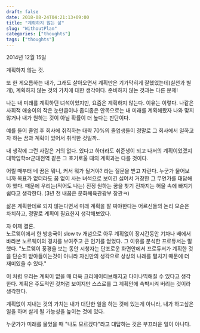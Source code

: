 ```yaml
---
draft: false
date: 2018-08-24T04:21:13+09:00
title: "계획하지 않는 삶"
slug: "WithoutPlan"
categories: ["thoughts"]
tags: ["thoughts"]
---
```

2014년 12월 15일

계획하지 않는 것.

또 한 게으름하는 내가, 그래도 살아오면서 계획만은 기가막히게 잘했었는데(실천과 별개), 계획하지 않는 것의 가치에 대한 생각이다. 준비하지 않는 것과는 다른 문제!

나는 내 미래를 계획하던 녀석이었지만, 요즘은 계획하지 않는다. 이유는 이렇다. 나같은 사회적 애송이의 작은 눈만큼이나 좁디좁은 안목으로는 내 미래를 계획해봤자 나와 맞지 않거나 내가 원하는 것이 아닐 확률이 더 높다는 판단이다.

예를 들어 졸업 후 회사에 취직하는 대략 70%의 졸업생들이 정말로 그 회사에서 일하고자 하는 꿈과 계획이 있어서 취직한 것일까..

내 생각에 그런 사람은 거의 없다. 있다고 하더라도 취준생이 되고 나서의 계획이었겠지 대학입학or군대전역 같은 그 호기로울 때의 계획과는 다를 것이다.

어릴 때부터 네 꿈은 뭐니, 커서 뭐가 될거야? 라는 질문을 받고 자란다. 누군가 물어보니까 목표가 없더라도 꿈 없이 사는 녀석으로 보이긴 싫어서 거창한 그 무언가를 대답해야 했다. 때문에 우리는(적어도 나는) 진정 원하는 꿈을 찾기 전까지는 허울 속에 빠지기 쉽다고 생각한다. (3년 전 내꿈은 문화체육관광부 장관ㅋ)

삶은 계획한데로 되지 않는다면서 미래 계획을 잘 짜야한다는 어르신들의 논리 모순은 차치하고, 정말로 계획이 필요한지 생각해보았다.

자 이제 결론.  
노르웨이에서 한 방송국이 slow tv 개념으로 아무 계획없이 장시간동안 기차나 배에서 바라본 노르웨이의 경치를 보여주고 큰 인기를 얻었다. 그 이유를 분석한 프로듀서는 말했다. "노르웨이 풍경을 보는 동안 시청자는 단조로운 화면안에서 프로듀서가 계획한 것을 단순히 받아들이는것이 아니라 자신만의 생각으로 상상의 나래를 펼치기 때문에 더 재미있을 수 있다."

이 처럼 우리는 계획이 없을 때 더욱 크리에이티브해지고 다이나믹해질 수 있다고 생각한다. 계획은 주도적인 것처럼 보이지만 스스로를 그 계획안에 속박시켜 버리는 것이라 생각한다.

계획없이 지내는 것의 가치는 내가 대단한 일을 하는 것에 있는게 아니라, 내가 하고싶은 일을 하며 살게 될 가능성을 높이는 것에 있다.

누군가가 미래를 물었을 때 "나도 모르겠다"라고 대답하는 것은 부끄러운 일이 아니다.
